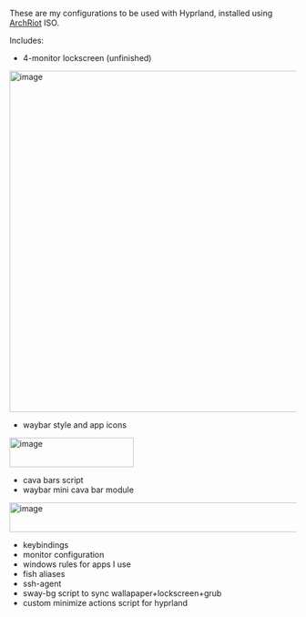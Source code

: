 These are my configurations to be used with Hyprland, installed using [ArchRiot](https://github.com/CyphrRiot/ArchRiot) ISO.

Includes:
- 4-monitor lockscreen (unfinished)
<img width="600" alt="image" src="https://github.com/user-attachments/assets/e7ce5d84-b860-4309-93da-b717e14dbf44" />


- waybar style and app icons
<img width="218" height="52" alt="image" src="https://github.com/user-attachments/assets/659be402-fd89-42bc-83d4-ae1062a68c43" />

- cava bars script
- waybar mini cava bar module
<img width="555" height="52" alt="image" src="https://github.com/user-attachments/assets/a5fd8f1b-1228-4319-aa3c-4746343bf76e" />
  
- keybindings
- monitor configuration
- windows rules for apps I use
- fish aliases
- ssh-agent
- sway-bg script to sync wallapaper+lockscreen+grub
- custom minimize actions script for hyprland
